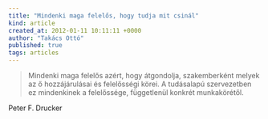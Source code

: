 ```yaml
---
title: "Mindenki maga felelős, hogy tudja mit csinál"
kind: article
created_at: 2012-01-11 10:11:11 +0000
author: "Takács Ottó"
published: true
tags: articles
---
```

> Mindenki maga felelős azért, hogy átgondolja, szakemberként melyek az ő hozzájárulásai és felelősségi körei. A tudásalapú szervezetben ez mindenkinek a felelőssége, függetlenül konkrét munkakörétől.

Peter F. Drucker

<div class='old-comments'></div>